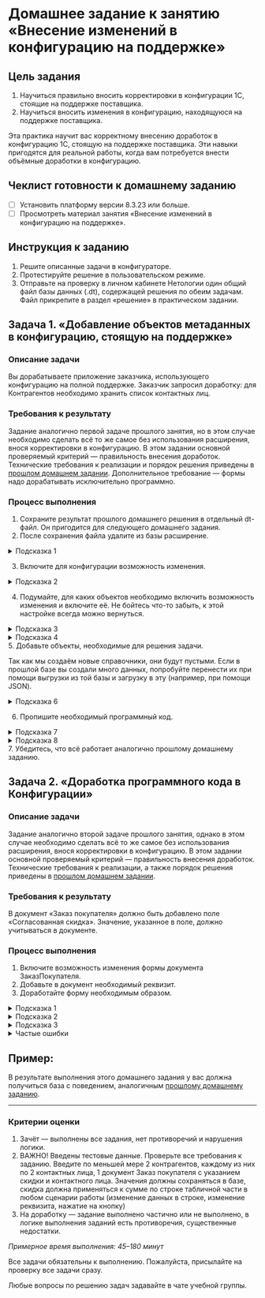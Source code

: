 # Домашнее задание к занятию «Внесение изменений в конфигурацию на поддержке»

## Цель задания

1. Научиться правильно вносить корректировки в конфигурации 1С, стоящие на поддержке поставщика.
2. Научиться вносить изменения в конфигурацию, находящуюся на поддержке поставщика.

Эта практика научит вас корректному внесению доработок в конфигурацию 1С, стоящую на поддержке поставщика. Эти навыки пригодятся для реальной работы, когда вам потребуется внести объёмные доработки в конфигурацию.

## Чеклист готовности к домашнему заданию

- [ ] Установить платформу версии 8.3.23 или больше.
- [ ] Просмотреть материал занятия «Внесение изменений в конфигурацию на поддержке».

## Инструкция к заданию

1. Решите описанные задачи в конфигураторе.
2. Протестируйте решение в пользовательском режиме.
3. Отправьте на проверку в личном кабинете Нетологии один общий файл базы данных (.dt), содержащей решения по обеим задачам. Файл прикрепите в раздел «решение» в практическом задании.

## Задача 1. «Добавление объектов метаданных в конфигурацию, стоящую на поддержке»

### Описание задачи
Вы дорабатываете приложение заказчика, использующего конфигурацию на полной поддержке. Заказчик запросил доработку: для Контрагентов необходимо хранить список контактных лиц.

### Требования к результату
Задание аналогично первой задаче прошлого занятия, но в этом случае необходимо сделать всё то же самое без использования расширения, внося корректировки в конфигурацию.
В этом задании основной проверяемый критерий — правильность внесения доработок.
Технические требования к реализации и порядок решения приведены в [прошлом домашнем задании](homework-11-1.md). 
Дополнительное требование — формы надо дорабатывать исключительно программно.

### Процесс выполнения
1. Сохраните результат прошлого домашнего решения в отдельный dt-файл. Он пригодится для следующего домашнего задания.
2. После сохранения файла удалите из базы расширение.
<details>
  <summary>Подсказка 1</summary>
  Откройте список расширений. Снимите напротив расширения флаг «Активно». Удалите его.
</details>


3. Включите для конфигурации возможность изменения.
<details>
  <summary>Подсказка 2</summary>
  Включите возможность изменения, но не забудьте оставить для всех объектов настройку «Объект поставщика не редактируется».
</details>
 

4. Подумайте, для каких объектов необходимо включить возможность изменения и включите её. Не бойтесь что-то забыть, к этой настройке всегда можно вернуться.
<details>
  <summary>Подсказка 3</summary>
  Мы будем добавлять объекты-справочники, значит, надо разрешить редактировать корень конфигурации и подсистемы, в которые справочники будут включены.
  
  Также нам надо вносить изменения в документы (добавить для них реквизиты) и в формы документов (но тут есть одна хитрость, о ней — в одной из подсказок далее).
</details>
<details>
  <summary>Подсказка 4</summary>
  Не выбирайте пункт «Объект поставщика снят с поддержки». Используйте «Объект редактируется с сохранением поддержки».
  
  Также не устанавливайте флаг «Установить для подчинённых», если это не необходимо. Настраивайте объекты максимально точечно.
</details>
5. Добавьте объекты, необходимые для решения задачи.

Так как мы создаём новые справочники, они будут пустыми. Если в прошлой базе вы создали много данных, попробуйте перенести их при помощи выгрузки из той базы и загрузку в эту (например, при помощи JSON).
<details>
  <summary>Подсказка 6</summary>
  В общем случае, объекты можно скопировать из расширения, например, открыть его в соседней конфигурации и копировать их. Но следите за тем, чтобы типы данных не сбивались. Например, если вы скопируете сначала справочник Контактные лица, а потом справочник с должностями, то у реквизита Должность справочника КонтактныеЛица собьётся тип данных (будет установлена строка 10 символов), потому что на момент добавления этого справочника типа СправочникСсылка.Должности в конфигурации не будет.

  Также для справочников придётся указать подсистемы, в которые вы их размещаете.
</details>


6. Пропишите необходимый программный код.
<details>
  <summary>Подсказка 7</summary>
  В форме надо создать элемент формы и установить для него путь к данным. Реквизит отдельно создавать не надо, так как мы его добавили в документОбъект на уровне метаданных.
</details>
<details>
  <summary>Подсказка 8</summary>
  Конечно, программный код можно прописать в модуле формы, и для этого включить возможность изменения самой формы, но давайте обратим внимание, что все формы документов в событии ПриСозданииНаСервере вызывают одну и ту же процедуру общего модуля: 
  
  > ПодключаемыеКоманды.ПриСозданииНаСервере(ЭтотОбъект);
  
  Мы можем использовать это. «ЭтотОбъект» — это наша форма. Всё, что нам надо сделать, — включить возможность изменения для общего модуля, и из этой процедуры вызвать собственный общий модуль:
  <p align="center" width="100%">
    <img width="75%" src="img/HW_11_2_1.png"> 
  </p>
  
  А в самом этом модуле, исходя из имени формы, решать, как её доработать:
  <p align="center" width="100%">
    <img width="75%" src="img/HW_11_2_2.png"> 
  </p>
  
  Сам по себе этот способ может вызывать споры, т. к., с одной стороны, мы вносим корректировку в более универсальный механизм, с другой, — оставляем больше объектов на поддержке типовой конфигурации. Это удобнее, т. к. формы меняются чаще, чем подобные общие модули.
  
  Вы можете выбрать любой способ реализации, который вам больше нравится.
</details>
7. Убедитесь, что всё работает аналогично прошлому домашнему заданию.

## Задача 2. «Доработка программного кода в Конфигурации»

### Описание задачи
Задание аналогично второй задаче прошлого занятия, однако в этом случае необходимо сделать всё то же самое без использования расширения, внося корректировки в конфигурацию.
В этом задании основной проверяемый критерий — правильность внесения доработок.
Технические требования к реализации, а также порядок решения приведены в [прошлом домашнем задании](homework-11-1.md).

### Требования к результату
В документ «Заказ покупателя» должно быть добавлено поле «Согласованная скидка». Значение, указанное в поле, должно учитываться в документе.

### Процесс выполнения
1. Включите возможность изменения формы документа ЗаказПокупателя.
2. Добавьте в документ необходимый реквизит.
3. Доработайте форму необходимым образом.
<details>
  <summary>Подсказка 1</summary>
  Все объекты на форму должны быть добавлены программно.
</details>
<details>
  <summary>Подсказка 2</summary>
  Если в прошлом задании вы создали собственный общий модуль, пропишите добавление элементов в нём.
  
  Но обработчики событий должны располагаться в самой форме.
</details>
<details>
  <summary>Подсказка 3</summary>
  Не забывайте добавлять комментарии для выделения меняемого программного кода.
</details>

<details>
  <summary>Частые ошибки</summary>
  
  1. Учитывайте замечания из прошлой работы
  2. Не нужно дорабатыватьтакие обработчики, как "ТоварыКоличествоПриИзменении", "ТоварыЦенаПриИзменении" и т.п. Обратите внимание, все они вызывают одну функцию
  3. Если меняете стандартный метод (а по заданию это надо сделать) Менять его надо при помощи ИзменениеИКонтроль
  4. Выравнивайте только тот код, который Вы написали. Не следует пытаться выравнивать типовой код. Это усложнит дальнейшую поддержку, т.к. добавятся/удалятся невидимые символы - пробелы/табуляции и т.д., строка будет выглядеть, как измененная, хотя по факту такой не будет.
  5. При добавлении собственных методов в программный код, комментарий должен быть прописан **внутри метода, и в каждом методе** (то есть, в следующей строке, после "Процедура" или "Функция". Иначе, при обновлении, Вы не сможете отличить методы добавленные Вами при доработке, от методов, которые были удалены из типовой конфигурации поставщика.
  6. Заголовки для добавляемых элементов следует прописывать в "человекочитаемом" виде - с пробелами, т.е. не "ПеречсчитатьТаблицы", а "Пересчитать таблицы" (ВАЖНО это относится именно к заголовкам элементов, а не к их именам
  7. Реквизиты надо добавлять непосредственно в дерево конфигурации. Если вы создаете реквизит программно - он создается только в форме. То есть, информация никогда не сохранится в базе данных. Программно следует добавлять только элементы на форму, в данной задаче.
  8. Не следует программно вызывать обработчики событий. Если в двух обработчиках хотите выполнять один и тот же код, следует вынести его в отдельный метод и в обоих событиях вызывать этот метод (см. https://its.1c.ru/db/v8std/content/455/hdoc пункт 2.4.3)
  9. Нельзя просто удалять или менять код типовой конфигурации. Исходный код обязательно должен быть сохранен в виде комментария (см. презентацию)
     
</details>

## Пример: 
В результате выполнения этого домашнего задания у вас должна получиться база с поведением, аналогичным [прошлому домашнему заданию](examples/HW_11_1_example.md).

------

### Критерии оценки

1. Зачёт — выполнены все задания, нет противоречий и нарушения логики. 
2. ВАЖНО! Введены тестовые данные. Проверьте все требования к заданию. Введите по меньшей мере 2 контрагентов, каждому из них по 2 контактных лица, 1 документ Заказ покупателя с указанием скидки и контактного лица. Значения должны сохраняться в базе, скидка должна применяться к сумме по строке табличной части в любом сценарии работы (изменение данных в строке, изменение реквизита, нажатие на кнопку)
3. На доработку — задание выполнено частично или не выполнено, в логике выполнения заданий есть противоречия, существенные недостатки.

*Примерное время выполнения: 45–180 минут*

Все задачи обязательны к выполнению. Пожалуйста, присылайте на проверку все задачи сразу.

Любые вопросы по решению задач задавайте в чате учебной группы.


